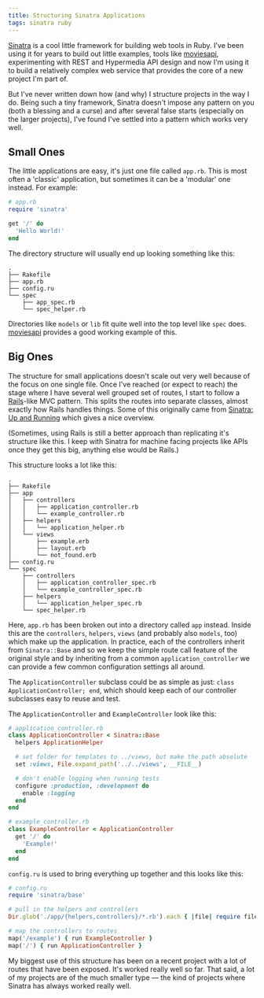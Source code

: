 ```yaml
---
title: Structuring Sinatra Applications
tags: sinatra ruby
---
```


[Sinatra] is a cool little framework for building web tools in Ruby. I've been
using it for years to build out little examples, tools like [moviesapi][],
experimenting with REST and Hypermedia API design and now I'm using it to build
a relatively complex web service that provides the core of a new project I'm
part of.

But I've never written down how (and why) I structure projects in the way I do.
Being such a tiny framework, Sinatra doesn't impose any pattern on you (both a
blessing and a curse) and after several false starts (especially on the larger
projects), I've found I've settled into a pattern which works very well.

## Small Ones

The little applications are easy, it's just one file called `app.rb`. This is
most often a 'classic' application, but sometimes it can be a 'modular' one
instead. For example:

```ruby
# app.rb
require 'sinatra'

get '/' do
  'Hello World!'
end
```

The directory structure will usually end up looking something like this:

```
.
├── Rakefile
├── app.rb
├── config.ru
└── spec
    ├── app_spec.rb
    └── spec_helper.rb
```

Directories like `models` or `lib` fit quite well into the top level like `spec`
does. [moviesapi][] provides a good working example of this.

## Big Ones

The structure for small applications doesn't scale out very well because of the
focus on one single file. Once I've reached (or expect to reach) the stage where
I have several well grouped set of routes, I start to follow a [Rails][]-like
MVC pattern. This splits the routes into separate classes, almost exactly how
Rails handles things. Some of this originally came from [Sinatra: Up and
Running][sinatra-book] which gives a nice overview.

(Sometimes, using Rails is still a better approach than replicating it's
structure like this. I keep with Sinatra for machine facing projects like APIs
once they get this big, anything else would be Rails.)

This structure looks a lot like this:

```
.
├── Rakefile
├── app
│   ├── controllers
│   │   ├── application_controller.rb
│   │   └── example_controller.rb
│   ├── helpers
│   │   └── application_helper.rb
│   └── views
│       ├── example.erb
│       ├── layout.erb
│       └── not_found.erb
├── config.ru
└── spec
    ├── controllers
    │   ├── application_controller_spec.rb
    │   └── example_controller_spec.rb
    ├── helpers
    │   └── application_helper_spec.rb
    └── spec_helper.rb
```

Here, `app.rb` has been broken out into a directory called `app` instead. Inside
this are the `controllers`, `helpers`, `views` (and probably also `models`, too)
which make up the application. In practice, each of the controllers inherit from
`Sinatra::Base` and so we keep the simple route call feature of the original
style and by inheriting from a common `application_controller` we can provide a
few common configuration settings all around.

The `ApplicationController` subclass could be as simple as just:
`class ApplicationController; end`, which should keep each of our controller
subclasses easy to reuse and test.

The `ApplicationController` and `ExampleController` look like this:

```ruby
# application_controller.rb
class ApplicationController < Sinatra::Base
  helpers ApplicationHelper

  # set folder for templates to ../views, but make the path absolute
  set :views, File.expand_path('../../views', __FILE__)

  # don't enable logging when running tests
  configure :production, :development do
    enable :logging
  end
end
```

```ruby
# example_controller.rb
class ExampleController < ApplicationController
  get '/' do
    'Example!'
  end
end
```

`config.ru` is used to bring everything up together and this looks like this:

```ruby
# config.ru
require 'sinatra/base'

# pull in the helpers and controllers
Dir.glob('./app/{helpers,controllers}/*.rb').each { |file| require file }

# map the controllers to routes
map('/example') { run ExampleController }
map('/') { run ApplicationController }
```

My biggest use of this structure has been on a recent project with a lot of
routes that have been exposed. It's worked really well so far. That said, a lot
of my projects are of the much smaller type &mdash; the kind of projects where
Sinatra has always worked really well.

[Sinatra]: http://www.sinatrarb.com
[moviesapi]: https://github.com/nickcharlton/moviesapi
[Rails]: http://rubyonrails.org
[sinatra-book]: http://www.amazon.co.uk/gp/product/1449304230/ref=as_li_tl?ie=UTF8&camp=1634&creative=19450&creativeASIN=1449304230&linkCode=as2&tag=nisbl-21&linkId=J677IJM5FWSRGT36
